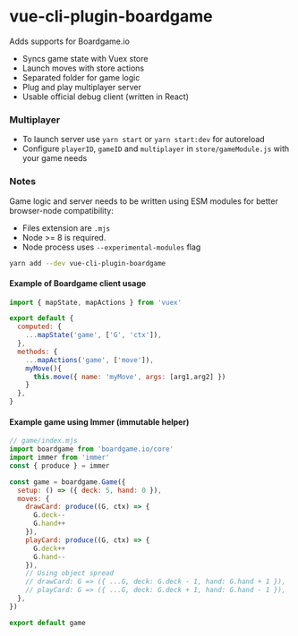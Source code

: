 # vue-cli-plugin-boardgame
Adds supports for Boardgame.io

* Syncs game state with Vuex store
* Launch moves with store actions
* Separated folder for game logic
* Plug and play multiplayer server 
* Usable official debug client (written in React)

### Multiplayer

* To launch server use `yarn start` or `yarn start:dev` for autoreload
* Configure `playerID`, `gameID` and `multiplayer` in `store/gameModule.js` with your game needs


### Notes

Game logic and server needs to be written using ESM modules for better browser-node compatibility:
  * Files extension are `.mjs`
  * Node >= 8 is required.
  * Node process uses `--experimental-modules` flag

```sh
yarn add --dev vue-cli-plugin-boardgame
```

#### Example of Boardgame client usage
```js
import { mapState, mapActions } from 'vuex'

export default {
  computed: {
    ...mapState('game', ['G', 'ctx']),
  },
  methods: {
    ...mapActions('game', ['move']),
    myMove(){
      this.move({ name: 'myMove', args: [arg1,arg2] })
    }
  },
}
```

#### Example game using Immer (immutable helper)
```js
// game/index.mjs
import boardgame from 'boardgame.io/core'
import immer from 'immer'
const { produce } = immer

const game = boardgame.Game({
  setup: () => ({ deck: 5, hand: 0 }),
  moves: {
    drawCard: produce((G, ctx) => {
      G.deck--
      G.hand++
    }),
    playCard: produce((G, ctx) => {
      G.deck++
      G.hand--
    }),
    // Using object spread
    // drawCard: G => ({ ...G, deck: G.deck - 1, hand: G.hand + 1 }),
    // playCard: G => ({ ...G, deck: G.deck + 1, hand: G.hand - 1 }),
  },
})

export default game

